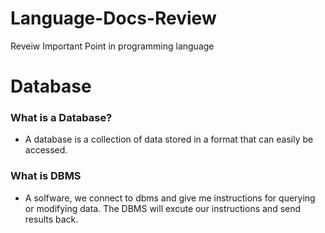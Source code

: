# Language-Docs-Review
Reveiw Important Point in programming language

# Database

### What is a Database? 
- A database is a collection of data stored in a format that can easily be accessed.
### What is DBMS
- A solfware, we connect to dbms and give me instructions for querying or modifying data. The DBMS will excute our instructions and send results back.
